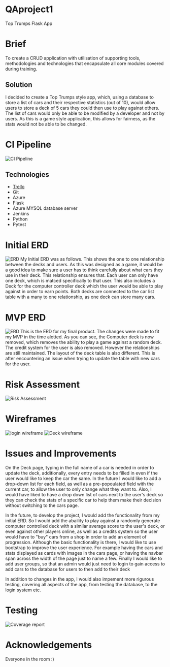 # QAproject1

Top Trumps Flask App

# Brief
To create a CRUD application with utilisation of supporting tools, methodologies and technologies that encapsulate all core modules covered during training.

## Solution
I decided to create a Top Trumps style app, which, using a database to store a list of cars and their respective statistics (out of 10), would allow users to store a deck of 5 cars they could then use to play against others.
The list of cars would only be able to be modified by a developer and not by users. As this is a game style application, this allows for fairness, as the stats would not be able to be changed.

# CI Pipeline
![CI Pipeline](https://github.com/hman191/QAproject1/blob/master/Documentation/Screen%20Shot%202020-03-08%20at%2012.07.12.png "CI Pipeline")

## Technologies
* [Trello](https://trello.com/b/moiNF5ka/top-trumps-project)
* Git
* Azure
* Flask
* Azure MYSQL database server
* Jenkins
* Python
* Pytest

# Initial ERD
![ERD](https://github.com/hman191/QAproject1/blob/master/Documentation/Screen%20Shot%202020-03-07%20at%2016.28.00.png "Initial ERD")
My Initial ERD was as follows. This shows the one to one relationship between the decks and users. As this was designed as a game, it would be a good idea to make sure a user has to think carefully about what cars they use in their deck. This relationship ensures that. Each user can only have one deck, which is matced specifically to that user. This also includes a Deck for the computer controller deck which the user would be able to play against in order to earn points. Both decks are connected to the car list table with a many to one relationship, as one deck can store many cars.

# MVP ERD
![ERD](https://github.com/hman191/QAproject1/blob/master/Documentation/Screen%20Shot%202020-03-08%20at%2014.00.59.png "MVP ERD")
This is the ERD for my final product. The changes were made to fit my MVP in the time alotted. As you can see, the Computer deck is now removed, which removes the ability to play a game against a random deck. The credit system for the user is also removed. However the relationships are still maintained. The layout of the deck table is also different. This is after encountering an issue when trying to update the table with new cars for the user.

# Risk Assessment
![Risk Assessment](https://github.com/hman191/QAproject1/blob/master/Documentation/Screen%20Shot%202020-03-07%20at%2021.37.24.png "Risk Assessment")
# Wireframes
![login wireframe](https://github.com/hman191/QAproject1/blob/master/Documentation/Screen%20Shot%202020-03-07%20at%2017.11.08.png "Login Wireframe")
![Deck wireframe](https://github.com/hman191/QAproject1/blob/master/Documentation/Screen%20Shot%202020-03-07%20at%2017.18.21.png "Deck Wireframe")

# Issues and Improvements
On the Deck page, typing in the full name of a car is needed in order to update the deck, additionally, every entry needs to be filled in even if the user would like to keep the car the same. In the future I would like to add a drop-down list for each field, as well as a pre-popoulated field with the current car, to allow the user to only change what they want to.
Also, I would have liked to have a drop down list of cars next to the user's deck so they can check the stats of a specific car to help them make their decision without switching to the cars page.

In the future, to develop the project, I would add the functionality from my initial ERD. So I would add the abaility to play against a randomly generate computer controlled deck with a similar average score to the user's deck, or even against other players online, as well as a credits system so the user would have to "buy" cars from a shop in order to add an element of progression.
Although the basic functionality is there, I would like to use bootstrap to improve the user experience. For example having the cars and stats displayed as cards with images in the cars page, or having the navbar span across the width of the page just to name a few.
Finally I would like to add user groups, so that an admin would just need to login to gain access to add cars to the database for users to then add to their deck

In addition to changes in the app, I would also impement more rigurous testing, covering all aspects of the app, from testing the database, to the login system etc.

# Testing

![Coverage report](https://github.com/hman191/QAproject1/blob/master/Documentation/Screen%20Shot%202020-03-09%20at%2002.20.12.png "Coverage Report")

# Acknowledgements
Everyone in the room :)

